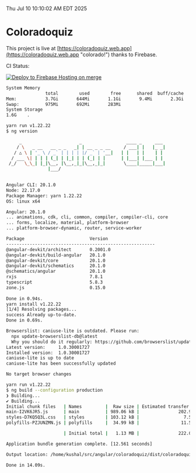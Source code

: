 Thu Jul 10 10:10:02 AM EDT 2025

# Coloradoquiz


This project is live at [https://coloradoquiz.web.app](https://coloradoquiz.web.app "colorado!") thanks to Firebase.

CI Status: 

[![Deploy to Firebase Hosting on merge](https://github.com/teamkushal/coloradoquiz/actions/workflows/firebase-hosting-merge.yml/badge.svg)](https://github.com/teamkushal/coloradoquiz/actions/workflows/firebase-hosting-merge.yml)

```bash
System Memory
               total        used        free      shared  buff/cache   available
Mem:           3.7Gi       644Mi       1.1Gi       9.4Mi       2.3Gi       3.1Gi
Swap:          975Mi       692Mi       283Mi
System Storage
1.6G	.
```
```bash
yarn run v1.22.22
$ ng version

     _                      _                 ____ _     ___
    / \   _ __   __ _ _   _| | __ _ _ __     / ___| |   |_ _|
   / △ \ | '_ \ / _` | | | | |/ _` | '__|   | |   | |    | |
  / ___ \| | | | (_| | |_| | | (_| | |      | |___| |___ | |
 /_/   \_\_| |_|\__, |\__,_|_|\__,_|_|       \____|_____|___|
                |___/
    

Angular CLI: 20.1.0
Node: 22.17.0
Package Manager: yarn 1.22.22
OS: linux x64

Angular: 20.1.0
... animations, cdk, cli, common, compiler, compiler-cli, core
... forms, localize, material, platform-browser
... platform-browser-dynamic, router, service-worker

Package                         Version
---------------------------------------------------------
@angular-devkit/architect       0.2001.0
@angular-devkit/build-angular   20.1.0
@angular-devkit/core            20.1.0
@angular-devkit/schematics      20.1.0
@schematics/angular             20.1.0
rxjs                            7.8.1
typescript                      5.8.3
zone.js                         0.15.0
    
Done in 0.94s.
yarn install v1.22.22
[1/4] Resolving packages...
success Already up-to-date.
Done in 0.69s.
```
```bash
Browserslist: caniuse-lite is outdated. Please run:
  npx update-browserslist-db@latest
  Why you should do it regularly: https://github.com/browserslist/update-db#readme
Latest version:     1.0.30001727
Installed version:  1.0.30001727
caniuse-lite is up to date
caniuse-lite has been successfully updated

No target browser changes
```
```bash
yarn run v1.22.22
$ ng build --configuration production
❯ Building...
✔ Building...
Initial chunk files   | Names         |  Raw size | Estimated transfer size
main-I2VK6JR5.js      | main          | 989.06 kB |               202.93 kB
styles-D7KQ5Q3L.css   | styles        | 103.12 kB |                 7.58 kB
polyfills-PZJUNZMN.js | polyfills     |  34.99 kB |                11.55 kB

                      | Initial total |   1.13 MB |               222.06 kB

Application bundle generation complete. [12.561 seconds]

Output location: /home/kushal/src/angular/coloradoquiz/dist/coloradoquiz

Done in 14.09s.
```
